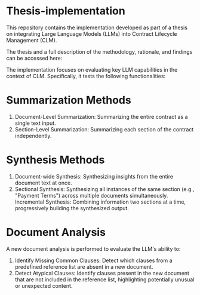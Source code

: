 # Thesis-implementation
This repository contains the implementation developed as part of a thesis on integrating Large Language Models (LLMs) into Contract Lifecycle Management (CLM).

The thesis and a full description of the methodology, rationale, and findings can be accessed here:


The implementation focuses on evaluating key LLM capabilities in the context of CLM. Specifically, it tests the following functionalities:

# Summarization Methods
1. Document-Level Summarization: Summarizing the entire contract as a single text input.
2. Section-Level Summarization: Summarizing each section of the contract independently.

# Synthesis Methods
1. Document-wide Synthesis: Synthesizing insights from the entire document text at once.
2. Sectional Synthesis: Synthesizing all instances of the same section (e.g., "Payment Terms") across multiple documents simultaneously.
Incremental Synthesis: Combining information two sections at a time, progressively building the synthesized output.

# Document Analysis
A new document analysis is performed to evaluate the LLM's ability to:
1. Identify Missing Common Clauses: Detect which clauses from a predefined reference list are absent in a new document.
2. Detect Atypical Clauses: Identify clauses present in the new document that are not included in the reference list, highlighting potentially unusual or unexpected content.
